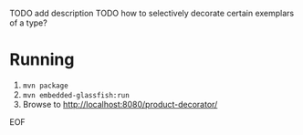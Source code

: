 TODO add description
TODO how to selectively decorate certain exemplars of a type?

Running
=======
1. `mvn package`
2. `mvn embedded-glassfish:run`
3. Browse to <a href="http://localhost:8080/product-decorator/">http://localhost:8080/product-decorator/</a>

EOF
